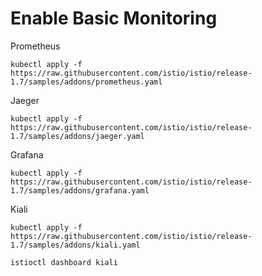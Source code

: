 # Enable Basic Monitoring

Prometheus

    kubectl apply -f https://raw.githubusercontent.com/istio/istio/release-1.7/samples/addons/prometheus.yaml

Jaeger

    kubectl apply -f https://raw.githubusercontent.com/istio/istio/release-1.7/samples/addons/jaeger.yaml

Grafana

    kubectl apply -f https://raw.githubusercontent.com/istio/istio/release-1.7/samples/addons/grafana.yaml

Kiali

    kubectl apply -f https://raw.githubusercontent.com/istio/istio/release-1.7/samples/addons/kiali.yaml

    istioctl dashboard kiali
